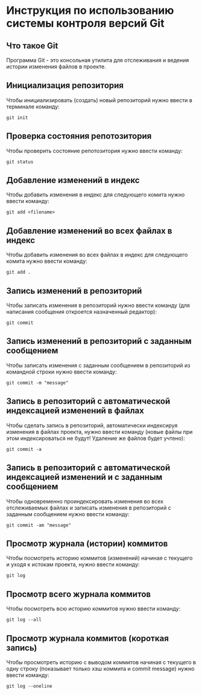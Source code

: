 # **Инструкция по использованию системы контроля версий Git**

## Что такое Git

Программа Git - это консольная утилита для отслеживания и ведения истории изменения файлов в проекте. 

## Инициализация репозитория

Чтобы инициализировать (создать) новый репозиторий нужно ввести в терминале команду:

    git init

## Проверка состояния репотозитория

Чтобы проверить состояние репотозитория нужно ввести команду:

    git status

## Добавление изменений в индекс

Чтобы добавить изменения в индекс для следующего комита нужно ввести команду:

    git add <filename>

## Добавление изменений во всех файлах в индекс

Чтобы добавить изменения во всех файлах в индекс для следующего комита нужно ввести команду:

    git add .

## Запись изменений в репозиторий

Чтобы записать изменения в репозиторий нужно ввести команду (для написания сообщения откроется назначенный редактор):

    git commit

## Запись изменений в репозиторий с заданным сообщением

Чтобы записать изменения с заданным сообщением в репозиторий из командной строки нужно ввести команду:

    git commit -m "message"


## Запись в репозиторий с автоматической индексацией изменений в файлах

Чтобы сделать запись в репозиторий, автоматически индексируя изменения в файлах проекта, нужно ввести команду (новые файлы при этом индексироваться не будут! Удаление же файлов
будет учтено):

    git commit -a

## Запись в репозиторий с автоматической индексацией изменений и с заданным сообщением

Чтобы одновременно проиндексировать изменения во всех отслеживаемых файлах и записать изменения в репозиторий с заданным сообщением нужно ввести команду:

    git commit -am "message"

## Просмотр журнала (истории) коммитов

Чтобы посмотреть историю коммитов (изменений) начиная с текущего и уходя к истокам проекта, нужно ввести команду:

    git log

## Просмотр всего журнала коммитов

Чтобы посмотреть всю историю коммитов нужно ввести команду:

    git log --all

## Просмотр журнала коммитов (короткая запись)

Чтобы просмотреть историю с выводом коммитов начиная с текущего в одну строку (показывает только хэш коммита и commit message) нужно ввести команду:

    git log --oneline








